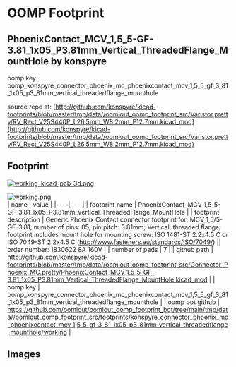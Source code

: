 # OOMP Footprint  
## PhoenixContact_MCV_1,5_5-GF-3.81_1x05_P3.81mm_Vertical_ThreadedFlange_MountHole  by konspyre  
  
oomp key: oomp_konspyre_connector_phoenix_mc_phoenixcontact_mcv_1,5_5_gf_3_81_1x05_p3_81mm_vertical_threadedflange_mounthole  
  
source repo at: [http://github.com/konspyre/kicad-footprints/blob/master/tmp/data//oomlout_oomp_footprint_src/Varistor.pretty/RV_Rect_V25S440P_L26.5mm_W8.2mm_P12.7mm.kicad_mod](http://github.com/konspyre/kicad-footprints/blob/master/tmp/data//oomlout_oomp_footprint_src/Varistor.pretty/RV_Rect_V25S440P_L26.5mm_W8.2mm_P12.7mm.kicad_mod)  
## Footprint  
  
[![working_kicad_pcb_3d.png](working_kicad_pcb_3d_600.png)](working_kicad_pcb_3d.png)  
  
[![working.png](working_600.png)](working.png)  
| name | value | 
| --- | --- | 
| footprint name | PhoenixContact_MCV_1,5_5-GF-3.81_1x05_P3.81mm_Vertical_ThreadedFlange_MountHole | 
| footprint description | Generic Phoenix Contact connector footprint for: MCV_1,5/5-GF-3.81; number of pins: 05; pin pitch: 3.81mm; Vertical; threaded flange; footprint includes mount hole for mounting screw: ISO 1481-ST 2.2x4.5 C or ISO 7049-ST 2.2x4.5 C (http://www.fasteners.eu/standards/ISO/7049/) || order number: 1830622 8A 160V | 
| number of pads | 7 | 
| github path | http://github.com/konspyre/kicad-footprints/blob/master/tmp/data//oomlout_oomp_footprint_src/Connector_Phoenix_MC.pretty/PhoenixContact_MCV_1,5_5-GF-3.81_1x05_P3.81mm_Vertical_ThreadedFlange_MountHole.kicad_mod | 
| oomp key | oomp_konspyre_connector_phoenix_mc_phoenixcontact_mcv_1,5_5_gf_3_81_1x05_p3_81mm_vertical_threadedflange_mounthole | 
| oomp bot github | https://github.com/oomlout/oomlout_oomp_footprint_bot/tree/main/tmp/data//oomlout_oomp_footprint_src/footprints/konspyre_connector_phoenix_mc_phoenixcontact_mcv_1,5_5_gf_3_81_1x05_p3_81mm_vertical_threadedflange_mounthole/working | 
## Images  
